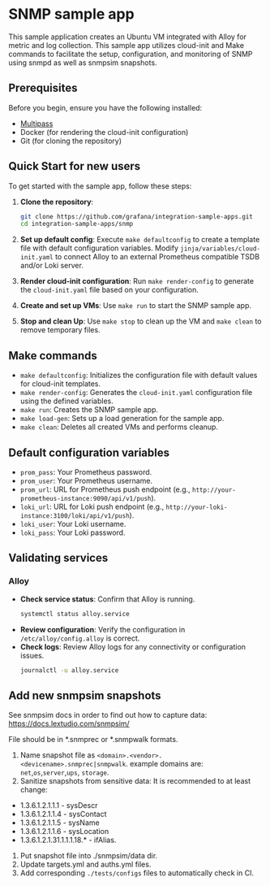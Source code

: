 # SNMP sample app

This sample application creates an Ubuntu VM integrated with Alloy for metric and log collection. This sample app utilizes cloud-init and Make commands to facilitate the setup, configuration, and monitoring of SNMP using snmpd as well as snmpsim snapshots.

## Prerequisites

Before you begin, ensure you have the following installed:

- [Multipass](https://multipass.run/)
- Docker (for rendering the cloud-init configuration)
- Git (for cloning the repository)

## Quick Start for new users

To get started with the sample app, follow these steps:

1. **Clone the repository**: 
   ```sh
   git clone https://github.com/grafana/integration-sample-apps.git
   cd integration-sample-apps/snmp
   ```

2. **Set up default config**: 
   Execute `make defaultconfig` to create a template file with default configuration variables. Modify `jinja/variables/cloud-init.yaml` to connect Alloy to an external Prometheus compatible TSDB and/or Loki server.

3. **Render cloud-init configuration**: 
   Run `make render-config` to generate the `cloud-init.yaml` file based on your configuration.

4. **Create and set up VMs**: 
   Use `make run` to start the SNMP sample app.

6. **Stop and clean Up**: 
   Use `make stop` to clean up the VM and `make clean` to remove temporary files.

## Make commands

- `make defaultconfig`: Initializes the configuration file with default values for cloud-init templates.
- `make render-config`: Generates the `cloud-init.yaml` configuration file using the defined variables.
- `make run`: Creates the SNMP sample app.
- `make load-gen`: Sets up a load generation for the sample app.
- `make clean`: Deletes all created VMs and performs cleanup.

## Default configuration variables

- `prom_pass`: Your Prometheus password.
- `prom_user`: Your Prometheus username.
- `prom_url`: URL for Prometheus push endpoint (e.g., `http://your-prometheus-instance:9090/api/v1/push`).
- `loki_url`: URL for Loki push endpoint (e.g., `http://your-loki-instance:3100/loki/api/v1/push`).
- `loki_user`: Your Loki username.
- `loki_pass`: Your Loki password.

## Validating services

### Alloy
- **Check service status**: Confirm that Alloy is running.
  ```bash
  systemctl status alloy.service
  ```
- **Review configuration**: Verify the configuration in `/etc/alloy/config.alloy` is correct.
- **Check logs**: Review Alloy logs for any connectivity or configuration issues.
  ```bash
  journalctl -u alloy.service
  ```

## Add new snmpsim snapshots

See snmpsim docs in order to find out how to capture data: https://docs.lextudio.com/snmpsim/

File should be in *.snmprec or *.snmpwalk formats.

1. Name snapshot file as `<domain>.<vendor>.<devicename>.snmprec|snmpwalk`. example domains are: `net`,`os`,`server`,`ups`, `storage`.
1. Sanitize snapshots from sensitive data: 
It is recommended to at least change:
- 1.3.6.1.2.1.1.1 - sysDescr
- 1.3.6.1.2.1.1.4 - sysContact
- 1.3.6.1.2.1.1.5 - sysName
- 1.3.6.1.2.1.1.6 - sysLocation
- 1.3.6.1.2.1.31.1.1.1.18.* - ifAlias.
1. Put snapshot file into ./snmpsim/data dir.
1. Update targets.yml and auths.yml files.
1. Add corresponding `./tests/configs` files to automatically check in CI.


